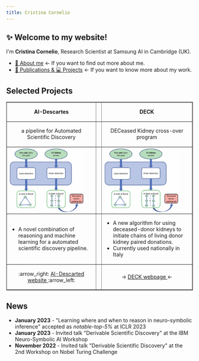 ```yaml
---
title: Cristina Cornelio
---
```


## ✨ Welcome to my website! 
I'm **Cristina Cornelio**, Research Scientist at Samsung AI in Cambridge (UK). 
* <a href="https://corneliocristina.github.io/about.html" style="display: inline" > 👤 About me</a> &larr; If you want to find out more about me.
* <a href="https://corneliocristina.github.io/publications.html" style="display: inline" class="button"> 📖 Publications & 💻 Projects</a> &larr; If you want to know more about my work.


## Selected Projects

<table border="1">
   <tr>
      <td> <p align="center"> <b> AI-Descartes </b> </p> </td>
      <td> </td>
      <td> <p align="center"> <b> DECK </b> </p> </td>
   </tr>
   <tr>
      <td> <p align="center"> a pipeline for Automated Scientific Discovery </p> </td>
      <td> </td>
      <td> <p align="center"> DECeased Kidney cross-over program </p> </td>
   </tr>
   <tr>
      <td> <img align="center" width="200" src="figures/algorithm_new.png" alt="algorithm_new" width="400"/> </td>
      <td> </td>
      <td> <img align="center" width="200" src="figures/algorithm_new.png" alt="algorithm_new" width="400"/> </td>
   </tr>
   <tr>
      <td> 
         <ul>
            <li> A novel combination of reasoning and machine learning for a automated scientific discovery pipeline. </li>
         </ul>
      </td>
      <td> </td>
      <td> 
         <ul>
            <li> A new algorithm for using deceased-donor kidneys to initiate chains of living donor kidney paired donations. </li>
            <li> Currently used nationally in Italy </li>
         </ul>
      </td>
   </tr>   
   <tr>
      <td> <p align="center"> :arrow_right: <a href="https://ai-descartes.github.io/"> AI-Descarted website </a> :arrow_left:</p> </td>
      <td> </td>
      <td> <p align="center"> &rarr; <a href="https://corneliocristina.github.io/DECK.html"> DECK webpage </a> &larr; </p> </td>
   </tr>
</table>


## News 

* **January 2023** - "Learning where and when to reason in neuro-symbolic inference" accepted as *notable-top-5%* at ICLR 2023
* **January 2023** - Invited talk "Derivable Scientific Discovery" at the IBM Neuro-Symbolic AI Workshop
* **November 2022** - Invited talk "Derivable Scientific Discovery" at the 2nd Workshop on Nobel Turing Challenge
